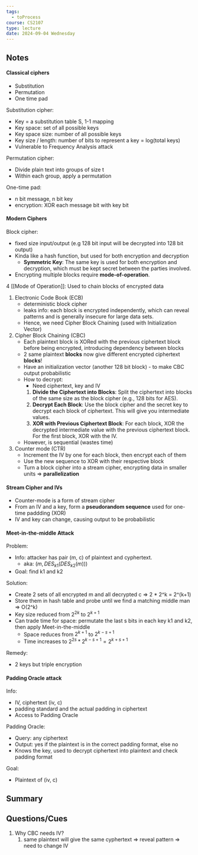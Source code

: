 ```yaml
---
tags:
  - toProcess
course: CS2107
type: lecture
date: 2024-09-04 Wednesday
---
```

## Notes

#### Classical ciphers
- Substitution
- Permutation
- One time pad

Substitution cipher:
- Key = a substitution table S, 1-1 mapping 
- Key space: set of all possible keys
- Key space size: number of all possible keys
- Key size / length: number of bits to represent a key = log(total keys)
- Vulnerable to Frequency Analysis attack

Permutation cipher:
- Divide plain text into groups of size t
- Within each group, apply a permutation

One-time pad:
- n bit message, n bit key
- encryption: XOR each message bit with key bit

#### Modern Ciphers

Block cipher:
- fixed size input/output (e.g 128 bit input will be decrypted into 128 bit output)
- Kinda like a hash function, but used for both encryption and decryption
	- **Symmetric Key**: The same key is used for both encryption and decryption, which must be kept secret between the parties involved.
- Encrypting multiple blocks require **mode-of-operation**.

4 [[Mode of Operation]]: Used to chain blocks of encrypted data

1. Electronic Code Book (ECB)
	- deterministic block cipher
	- leaks info: each block is encrypted independently, which can reveal patterns and is generally insecure for large data sets.
	- Hence, we need Cipher Block Chaining (used with Initialization Vector)
2. Cipher Block Chaining (CBC)
	- Each plaintext block is XORed with the previous ciphertext block before being encrypted, introducing dependency between blocks
	- 2 same plaintext **blocks** now give different encrypted ciphertext **blocks**!
	- Have an initialization vector (another 128 bit block) - to make CBC output probabilistic 
	- How to decrypt:
		- Need ciphertext, key and IV
		1. **Divide the Ciphertext into Blocks**: Split the ciphertext into blocks of the same size as the block cipher (e.g., 128 bits for AES).
		2. **Decrypt Each Block**: Use the block cipher and the secret key to decrypt each block of ciphertext. This will give you intermediate values.
		3. **XOR with Previous Ciphertext Block**: For each block, XOR the decrypted intermediate value with the previous ciphertext block. For the first block, XOR with the IV.
	- However, is sequential (wastes time)
3. Counter mode (CTR)
	- Increment the IV by one for each block, then encrypt each of them
	- Use the new sequence to XOR  with their respective block
	- Turn a block cipher into a stream cipher, encrypting data in smaller units => **parallelization** 


#### Stream Cipher and IVs
- Counter-mode is a form of stream cipher
- From an IV and a key, form a **pseudorandom sequence** used for one-time paddding (XOR)
- IV and key can change, causing output to be probabilistic

#### Meet-in-the-middle Attack

Problem:
- Info: attacker has pair (m, c) of plaintext and cyphertext. 
	- aka: $(m, DES_{k1}(DES_{k2}(m)))$
- Goal: find k1 and k2

Solution:
- Create 2 sets of all encrypted m and all decrypted c => 2 * 2^k = 2^(k+1)
- Store them in hash table and probe until we find a matching middle man => O(2^k)
- Key size reduced from $2^{2k}$ to $2^{k + 1}$
- Can trade time for space: permutate the last s bits in each key k1 and k2, then apply Meet-in-the-middle
	- Space reduces from  $2^{k + 1}$ to  $2^{k - s + 1}$
	- Time increases to $2^{2s} * 2^{k-s+1} = 2^{k + s + 1}$ 

Remedy:
- 2 keys but triple encryption

#### Padding Oracle attack

Info:
- IV, ciphertext (iv, c)
- padding standard and the actual padding in ciphertext
- Access to Padding Oracle

Padding Oracle: 
- Query: any ciphertext
- Output: yes if the plaintext is in the correct padding format, else no
- Knows the key, used to decrypt ciphertext into plaintext and check padding format

Goal:
- Plaintext of (iv, c)



## Summary

## Questions/Cues

1. Why CBC needs IV?
	1. same plaintext will give the same cyphertext => reveal pattern => need to change IV

